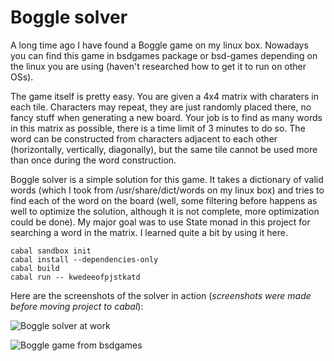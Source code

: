 Boggle solver
=============

A long time ago I have found a Boggle game on my linux box. Nowadays you can find this game in bsdgames package or bsd-games depending on the linux you are using (haven't researched how to get it to run on other OSs).

The game itself is pretty easy. You are given a 4x4 matrix with charaters in each tile. Characters may repeat, they are just randomly placed there, no fancy stuff when generating a new board. Your job is to find as many words in this matrix as possible, there is a time limit of 3 minutes to do so. The word can be constructed from characters adjacent to each other (horizontally, vertically, diagonally), but the same tile cannot be used more than once during the word construction.

Boggle solver is a simple solution for this game. It takes a dictionary of valid words (which I took from /usr/share/dict/words on my linux box) and tries to find each of the word on the board (well, some filtering before happens as well to optimize the solution, although it is not complete, more optimization could be done). My major goal was to use State monad in this project for searching a word in the matrix. I learned quite a bit by using it here.

    cabal sandbox init
    cabal install --dependencies-only
    cabal build
    cabal run -- kwedeeofpjstkatd

Here are the screenshots of the solver in action (*screenshots were made before moving project to cabal*):

![Boggle solver at work](http://ksaveljev.github.io/boggle-solver.png)

![Boggle game from bsdgames](http://ksaveljev.github.io/boggle.png)
